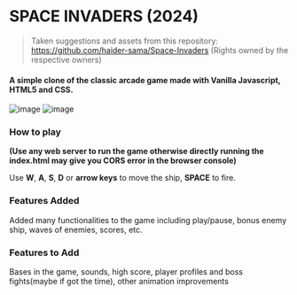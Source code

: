# SPACE INVADERS (2024)
> Taken suggestions and assets from this repository: https://github.com/haider-sama/Space-Invaders
> (Rights owned by the respective owners)

#### A simple clone of the classic arcade game made with Vanilla Javascript, HTML5 and CSS.

![image](https://github.com/user-attachments/assets/3b7953d4-abb5-40d6-bda9-bbf15109f933)
![image](https://github.com/user-attachments/assets/ecd2fb20-8dcb-4946-ae92-4a394c0f2eba)


### How to play
**(Use any web server to run the game otherwise directly running the index.html may give you CORS error in the browser console)**

Use **W**, **A**, **S**, **D** or **arrow keys** to move the ship, **SPACE** to fire.

### Features Added
Added many functionalities to the game including play/pause, bonus enemy ship, waves of enemies, scores, etc.

### Features to Add
Bases in the game, sounds, high score, player profiles and boss fights(maybe if got the time), other animation improvements
